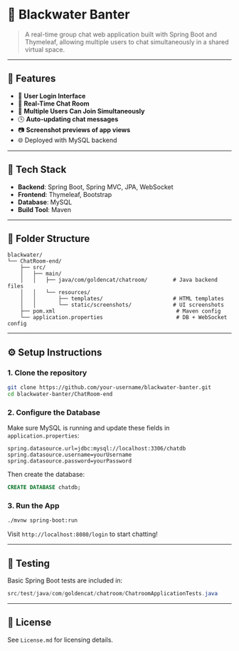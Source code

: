 
# 🐾 Blackwater Banter

> A real-time group chat web application built with Spring Boot and Thymeleaf, allowing multiple users to chat simultaneously in a shared virtual space.

---

## 🚀 Features

- 🔐 **User Login Interface**
- 💬 **Real-Time Chat Room**
- 👥 **Multiple Users Can Join Simultaneously**
- 🕓 **Auto-updating chat messages**
- 📷 **Screenshot previews of app views**
- 🌐 Deployed with MySQL backend

---



## 🧰 Tech Stack

- **Backend**: Spring Boot, Spring MVC, JPA, WebSocket
- **Frontend**: Thymeleaf, Bootstrap
- **Database**: MySQL
- **Build Tool**: Maven

---

## 📂 Folder Structure

```
blackwater/
└── ChatRoom-end/
    ├── src/
    │   ├── main/
    │   │   ├── java/com/goldencat/chatroom/        # Java backend files
    │   │   └── resources/
    │   │       ├── templates/                      # HTML templates
    │   │       └── static/screenshots/             # UI screenshots
    ├── pom.xml                                      # Maven config
    └── application.properties                       # DB + WebSocket config
```

---

## ⚙️ Setup Instructions

### 1. Clone the repository

```bash
git clone https://github.com/your-username/blackwater-banter.git
cd blackwater-banter/ChatRoom-end
```

### 2. Configure the Database

Make sure MySQL is running and update these fields in `application.properties`:

```properties
spring.datasource.url=jdbc:mysql://localhost:3306/chatdb
spring.datasource.username=yourUsername
spring.datasource.password=yourPassword
```

Then create the database:

```sql
CREATE DATABASE chatdb;
```

### 3. Run the App

```bash
./mvnw spring-boot:run
```

Visit `http://localhost:8080/login` to start chatting!

---

## 🧪 Testing

Basic Spring Boot tests are included in:

```java
src/test/java/com/goldencat/chatroom/ChatroomApplicationTests.java
```

---

## 📄 License

See `License.md` for licensing details.
